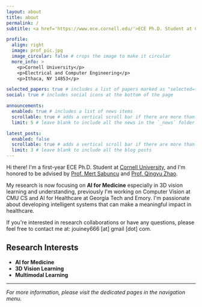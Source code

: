 ```yaml
---
layout: about
title: about
permalink: /
subtitle: <a href='https://www.ece.cornell.edu/'>ECE Ph.D. Student at Cornell University</a>

profile:
  align: right
  image: prof_pic.jpg
  image_circular: false # crops the image to make it circular
  more_info: >
    <p>Cornell University</p>
    <p>Electrical and Computer Engineering</p>
    <p>Ithaca, NY 14853</p>

selected_papers: true # includes a list of papers marked as "selected={true}"
social: true # includes social icons at the bottom of the page

announcements:
  enabled: true # includes a list of news items
  scrollable: true # adds a vertical scroll bar if there are more than 3 news items
  limit: 5 # leave blank to include all the news in the `_news` folder

latest_posts:
  enabled: false
  scrollable: true # adds a vertical scroll bar if there are more than 3 new posts items
  limit: 3 # leave blank to include all the blog posts
---
```


Hi there! I'm a first-year ECE Ph.D. Student at [Cornell University](https://www.cornell.edu/), and I'm honored to be advised by [Prof. Mert Sabuncu](https://sabuncu.engineering.cornell.edu/) and [Prof. Qingyu Zhao](https://mini-cornell.github.io/members/qingyu-zhao.html).

My research is now focusing on **AI for Medicine** especially in 3D vision learning and understanding, previously I'm working on Computer Vision at CMU CS and AI for Healthcare at Georgia Tech and Emory. I'm passionate about developing intelligent systems that can make a meaningful impact in healthcare.

If you're interested in research collaborations or have any questions, please feel free to contact me at: jouiney666 [at] gmail [dot] com.

## Research Interests

- **AI for Medicine**
- **3D Vision Learning**
- **Multimodal Learning**

---

*For more information, please visit the dedicated pages in the navigation menu.*
